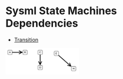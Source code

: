 # Sysml State Machines Dependencies


- [Transition](./transition.md)  
<img src="./transition.png" width="200"/>
